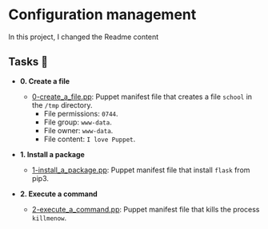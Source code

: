 # Configuration management

In this project, I changed the Readme content

## Tasks :page_with_curl:

- **0. Create a file**

  - [0-create_a_file.pp](./0-create_a_file.pp): Puppet manifest file that
    creates a file `school` in the `/tmp` directory.
    - File permissions: `0744`.
    - File group: `www-data`.
    - File owner: `www-data`.
    - File content: `I love Puppet`.

- **1. Install a package**

  - [1-install_a_package.pp](./1-install_a_package.pp): Puppet manifest file
    that install `flask` from pip3.

- **2. Execute a command**
  - [2-execute_a_command.pp](./2-execute_a_command.pp): Puppet manifest file
    that kills the process `killmenow`.
